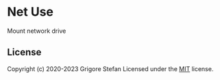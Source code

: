 # Net Use

Mount network drive

## License

Copyright (c) 2020-2023 Grigore Stefan
Licensed under the [MIT](LICENSE) license.
